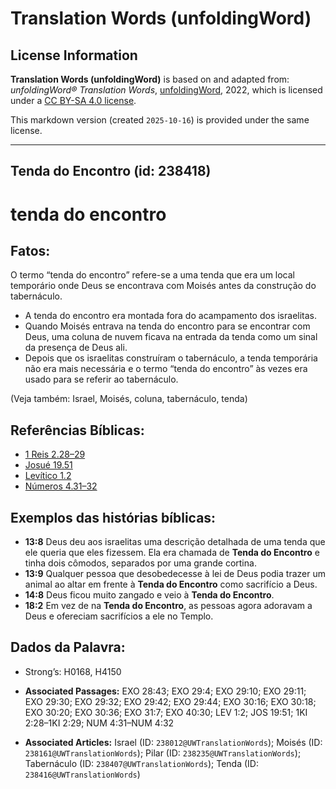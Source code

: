 # Translation Words (unfoldingWord)

## License Information

**Translation Words (unfoldingWord)** is based on and adapted from: _unfoldingWord® Translation Words_, [unfoldingWord](https://unfoldingword.org/utw), 2022, which is licensed under a [CC BY-SA 4.0 license](https://creativecommons.org/licenses/by-sa/4.0/legalcode.en).

This markdown version (created `2025-10-16`) is provided under the same license.



--------------------------------

## Tenda do Encontro (id: 238418)

tenda do encontro
=================

Fatos:
------

O termo “tenda do encontro” refere\-se a uma tenda que era um local temporário onde Deus se encontrava com Moisés antes da construção do tabernáculo.

* A tenda do encontro era montada fora do acampamento dos israelitas.
* Quando Moisés entrava na tenda do encontro para se encontrar com Deus, uma coluna de nuvem ficava na entrada da tenda como um sinal da presença de Deus ali.
* Depois que os israelitas construíram o tabernáculo, a tenda temporária não era mais necessária e o termo “tenda do encontro” às vezes era usado para se referir ao tabernáculo.

(Veja também: Israel, Moisés, coluna, tabernáculo, tenda)

Referências Bíblicas:
---------------------

* [1 Reis 2\.28–29](https://ref.ly/1Kgs2:28-1Kgs2:29)
* [Josué 19\.51](https://ref.ly/Josh19:51)
* [Levítico 1\.2](https://ref.ly/Lev1:2)
* [Números 4\.31–32](https://ref.ly/Num4:31-Num4:32)

Exemplos das histórias bíblicas:
--------------------------------

* **13:8** Deus deu aos israelitas uma descrição detalhada de uma tenda que ele queria que eles fizessem. Ela era chamada de **Tenda do Encontro** e tinha dois cômodos, separados por uma grande cortina.
* **13:9** Qualquer pessoa que desobedecesse à lei de Deus podia trazer um animal ao altar em frente à **Tenda do Encontro** como sacrifício a Deus.
* **14:8** Deus ficou muito zangado e veio à **Tenda do Encontro**.
* **18:2** Em vez de na **Tenda do Encontro**, as pessoas agora adoravam a Deus e ofereciam sacrifícios a ele no Templo.

Dados da Palavra:
-----------------

* Strong’s: H0168, H4150

* **Associated Passages:** EXO 28:43; EXO 29:4; EXO 29:10; EXO 29:11; EXO 29:30; EXO 29:32; EXO 29:42; EXO 29:44; EXO 30:16; EXO 30:18; EXO 30:20; EXO 30:36; EXO 31:7; EXO 40:30; LEV 1:2; JOS 19:51; 1KI 2:28–1KI 2:29; NUM 4:31–NUM 4:32
* **Associated Articles:** Israel (ID: `238012@UWTranslationWords`); Moisés (ID: `238161@UWTranslationWords`); Pilar (ID: `238235@UWTranslationWords`); Tabernáculo (ID: `238407@UWTranslationWords`); Tenda (ID: `238416@UWTranslationWords`)

